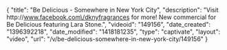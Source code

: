 {
    "title": "Be Delicious - Somewhere in New York City",
    "description": "Visit http:\/\/www.facebook.com\/dknyfragrances for more! New commercial for Be Delicious featuring Lara Stone.",
    "videoid": "149156",
    "date_created": "1396392218",
    "date_modified": "1418181235",
    "type": "captivate",
    "layout": "video",
    "url": "\/v\/be-delicious-somewhere-in-new-york-city\/149156"
}